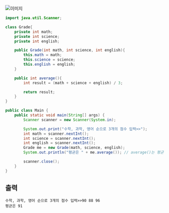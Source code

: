 ![이미지](https://user-images.githubusercontent.com/92353613/187065313-dab083a1-7fe7-40bd-9481-cd2d6c481871.png)

```java
import java.util.Scanner;

class Grade{
    private int math;
    private int science;
    private int english;

    public Grade(int math, int science, int english){
        this.math = math;
        this.science = science;
        this.english = english;
    }

    public int average(){
        int result = (math + science + english) / 3;

        return result;
    }
}

public class Main {
    public static void main(String[] args) {
        Scanner scanner = new Scanner(System.in);

        System.out.print("수학, 과학, 영어 순으로 3개의 점수 입력>>");
        int math = scanner.nextInt();
        int science = scanner.nextInt();
        int english = scanner.nextInt();
        Grade me = new Grade(math, science, english);
        System.out.println("평균은 " + me.average()); // average()는 평균을 계산하여 리턴

        scanner.close();
    }
}

```

출력
---
    수학, 과학, 영어 순으로 3개의 점수 입력>>90 88 96
    평균은 91